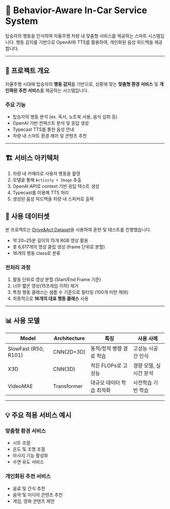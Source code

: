 # 🚗 Behavior-Aware In-Car Service System

탑승자의 행동을 인식하여 자율주행 차량 내 맞춤형 서비스를 제공하는 스마트 시스템입니다. 행동 감지를 기반으로 OpenAI와 TTS를 활용하여, 개인화된 음성 피드백을 제공합니다.

---

## 🧠 프로젝트 개요

자율주행 시대에 탑승자의 **행동 감지**를 기반으로, 상황에 맞는 **맞춤형 환경 서비스** 및 **개인화된 추천 서비스**를 제공하는 시스템입니다.

### 주요 기능
- 탑승자의 행동 분석 (ex. 독서, 노트북 사용, 음식 섭취 등)
- OpenAI 기반 컨텍스트 분석 및 응답 생성
- Typecast TTS를 통한 음성 안내
- 차량 내 스마트 환경 제어 및 콘텐츠 추천

---

## 🏗 서비스 아키텍처

1. 차량 내 카메라로 사용자 행동을 촬영
2. 모델을 통해 `Activity + Image` 추출
3. OpenAI API로 context 기반 응답 텍스트 생성
4. Typecast를 이용해 TTS 처리
5. 생성된 음성 피드백을 차량 내 스피커로 출력


## 🧾 사용 데이터셋

본 프로젝트는 [Drive&Act Dataset](https://publica.fraunhofer.de/home)을 사용하여 훈련 및 테스트를 진행했습니다.

- 약 20~25분 길이의 15개 RGB 영상 활용
- 총 6,617개의 영상 클립 생성 (frame 단위로 분할)
- 16개의 행동 class로 분류

### 전처리 과정
1. 활동 단위로 영상 분할 (Start/End Frame 기준)
2. 너무 짧은 영상(15프레임 이하) 제거
3. 특정 행동 클래스는 샘플 수 기준으로 필터링 (100개 미만 제외)
4. 최종적으로 **16개의 대표 행동 클래스** 사용

---

## 📊 사용 모델

| Model         | Architecture | 특징 | 사용 사례 |
|---------------|--------------|------|-----------|
| SlowFast (R50, R101) | CNN(2D+3D) | 동적/정적 병렬 경로 학습 | 고성능 시공간 인식 |
| X3D           | CNN(3D)      | 적은 FLOPs로 고성능 | 경량 모델, 실시간 분석 |
| VideoMAE      | Transformer  | 대규모 데이터 학습 최적화 | 사전학습 기반 학습 |

---

## 💡 주요 적용 서비스 예시

### 맞춤형 환경 서비스
- 시트 조절
- 온도 및 조명 조절
- 마사지 기능 활성화
- 수면 유도 서비스

### 개인화된 추천 서비스
- 음료 및 간식 추천
- 음악 및 미디어 콘텐츠 추천
- 게임, 영화 콘텐츠 제안
